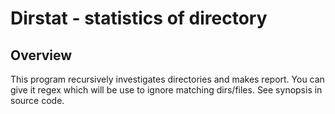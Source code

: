 # Dirstat - statistics of directory
## Overview

This program recursively investigates directories and makes report. You can give it regex which will be use to ignore matching dirs/files. See synopsis in source code.